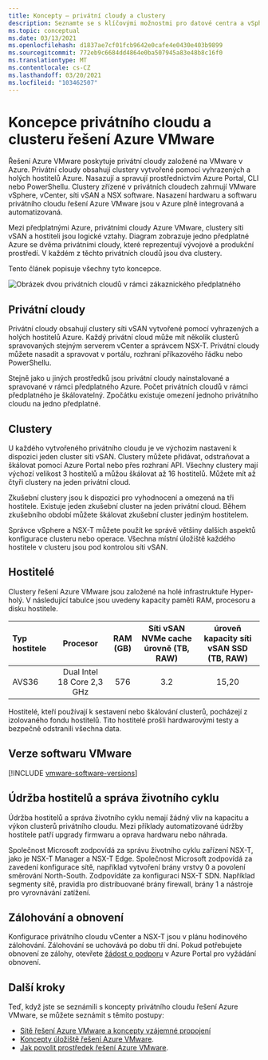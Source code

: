 ```yaml
---
title: Koncepty – privátní cloudy a clustery
description: Seznamte se s klíčovými možnostmi pro datové centra a vSphere clustery definovaná na základě softwaru řešení Azure VMware.
ms.topic: conceptual
ms.date: 03/13/2021
ms.openlocfilehash: d1837ae7cf01fcb9642e0cafe4e0430e403b9899
ms.sourcegitcommit: 772eb9c6684dd4864e0ba507945a83e48b8c16f0
ms.translationtype: MT
ms.contentlocale: cs-CZ
ms.lasthandoff: 03/20/2021
ms.locfileid: "103462507"
---
```

#  <a name="azure-vmware-solution-private-cloud-and-cluster-concepts"></a>Koncepce privátního cloudu a clusteru řešení Azure VMware

Řešení Azure VMware poskytuje privátní cloudy založené na VMware v Azure. Privátní cloudy obsahují clustery vytvořené pomocí vyhrazených a holých hostitelů Azure. Nasazují a spravují prostřednictvím Azure Portal, CLI nebo PowerShellu.  Clustery zřízené v privátních cloudech zahrnují VMware vSphere, vCenter, síti vSAN a NSX software. Nasazení hardwaru a softwaru privátního cloudu řešení Azure VMware jsou v Azure plně integrovaná a automatizovaná.

Mezi předplatnými Azure, privátními cloudy Azure VMware, clustery síti vSAN a hostiteli jsou logické vztahy. Diagram zobrazuje jedno předplatné Azure se dvěma privátními cloudy, které reprezentují vývojové a produkční prostředí.  V každém z těchto privátních cloudů jsou dva clustery. 

Tento článek popisuje všechny tyto koncepce.

![Obrázek dvou privátních cloudů v rámci zákaznického předplatného](./media/hosts-clusters-private-clouds-final.png)


## <a name="private-clouds"></a>Privátní cloudy

Privátní cloudy obsahují clustery síti vSAN vytvořené pomocí vyhrazených a holých hostitelů Azure. Každý privátní cloud může mít několik clusterů spravovaných stejným serverem vCenter a správcem NSX-T. Privátní cloudy můžete nasadit a spravovat v portálu, rozhraní příkazového řádku nebo PowerShellu. 

Stejně jako u jiných prostředků jsou privátní cloudy nainstalované a spravované v rámci předplatného Azure. Počet privátních cloudů v rámci předplatného je škálovatelný. Zpočátku existuje omezení jednoho privátního cloudu na jedno předplatné.

## <a name="clusters"></a>Clustery
U každého vytvořeného privátního cloudu je ve výchozím nastavení k dispozici jeden cluster síti vSAN. Clustery můžete přidávat, odstraňovat a škálovat pomocí Azure Portal nebo přes rozhraní API.  Všechny clustery mají výchozí velikost 3 hostitelů a můžou škálovat až 16 hostitelů. Můžete mít až čtyři clustery na jeden privátní cloud.

Zkušební clustery jsou k dispozici pro vyhodnocení a omezená na tři hostitele. Existuje jeden zkušební cluster na jeden privátní cloud. Během zkušebního období můžete škálovat zkušební cluster jediným hostitelem.

Správce vSphere a NSX-T můžete použít ke správě většiny dalších aspektů konfigurace clusteru nebo operace. Všechna místní úložiště každého hostitele v clusteru jsou pod kontrolou síti vSAN.

## <a name="hosts"></a>Hostitelé

Clustery řešení Azure VMware jsou založené na holé infrastruktuře Hyper-holý. V následující tabulce jsou uvedeny kapacity paměti RAM, procesoru a disku hostitele.

| Typ hostitele              |             Procesor             |   RAM (GB)   |  Síti vSAN NVMe cache úrovně (TB, RAW)  |  úroveň kapacity síti vSAN SSD (TB, RAW)  |
| :---                   |            :---:            |    :---:     |               :---:              |                :---:               |
| AVS36          |  Dual Intel 18 Core 2,3 GHz  |     576      |                3.2               |                15,20               |

Hostitelé, kteří používají k sestavení nebo škálování clusterů, pocházejí z izolovaného fondu hostitelů. Tito hostitelé prošli hardwarovými testy a bezpečně odstranili všechna data. 

## <a name="vmware-software-versions"></a>Verze softwaru VMware

[!INCLUDE [vmware-software-versions](includes/vmware-software-versions.md)]


## <a name="host-maintenance-and-lifecycle-management"></a>Údržba hostitelů a správa životního cyklu

Údržba hostitelů a správa životního cyklu nemají žádný vliv na kapacitu a výkon clusterů privátního cloudu.  Mezi příklady automatizované údržby hostitele patří upgrady firmwaru a oprava hardwaru nebo náhrada.

Společnost Microsoft zodpovídá za správu životního cyklu zařízení NSX-T, jako je NSX-T Manager a NSX-T Edge. Společnost Microsoft zodpovídá za zavedení konfigurace sítě, například vytvoření brány vrstvy 0 a povolení směrování North-South. Zodpovídáte za konfiguraci NSX-T SDN. Například segmenty sítě, pravidla pro distribuované brány firewall, brány 1 a nástroje pro vyrovnávání zatížení.

## <a name="backup-and-restoration"></a>Zálohování a obnovení

Konfigurace privátního cloudu vCenter a NSX-T jsou v plánu hodinového zálohování.  Zálohování se uchovává po dobu tří dní. Pokud potřebujete obnovení ze zálohy, otevřete [žádost o podporu](https://rc.portal.azure.com/#create/Microsoft.Support) v Azure Portal pro vyžádání obnovení.

## <a name="next-steps"></a>Další kroky

Teď, když jste se seznámili s koncepty privátního cloudu řešení Azure VMware, se můžete seznámit s těmito postupy: 

- [Sítě řešení Azure VMware a koncepty vzájemné propojení](concepts-networking.md)
- [Koncepty úložiště řešení Azure VMware](concepts-storage.md).
- [Jak povolit prostředek řešení Azure VMware](enable-azure-vmware-solution.md).

<!-- LINKS - internal -->
[concepts-networking]: ./concepts-networking.md

<!-- LINKS - external-->
[VCSA versions]: https://kb.vmware.com/s/article/2143838
[ESXi versions]: https://kb.vmware.com/s/article/2143832
[vSAN versions]: https://kb.vmware.com/s/article/2150753

